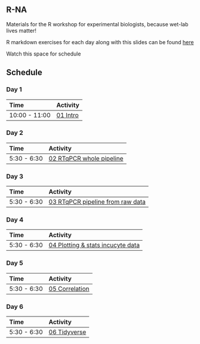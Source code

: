 
## R-NA

Materials for the R workshop for experimental biologists, because
wet-lab lives matter\!

R markdown exercises for each day along with this slides can be found
[here](https://github.com/demar01/R-NA/tree/master/slides)

Watch this space for schedule

## Schedule

### Day 1

| Time          | Activity                                                                      |
| :------------ | :---------------------------------------------------------------------------- |
| 10:00 - 11:00 | [01 Intro](https://demar01.github.io/R-NA/slides/01-intro/01-whole-game.html) |

### Day 2

| Time        | Activity                                                                                                             |
| :---------- | :------------------------------------------------------------------------------------------------------------------- |
| 5:30 - 6:30 | [02 RTqPCR whole pipeline](https://demar01.github.io/R-NA/slides/02-wrangle_visualise_rtqPCR/02-visualize-data.html) |

### Day 3

| Time        | Activity                                                                                                       |
| :---------- | :------------------------------------------------------------------------------------------------------------- |
| 5:30 - 6:30 | [03 RTqPCR pipeline from raw data](https://github.com/demar01/R-NA/tree/master/slides/03-raw_rtqPCR_functions) |

### Day 4

| Time        | Activity                                                                                                                              |
| :---------- | :------------------------------------------------------------------------------------------------------------------------------------ |
| 5:30 - 6:30 | [04 Plotting & stats incucyte data](https://github.com/demar01/R-NA/blob/master/slides/04-incucyte/04_function_plotting_incucyte.Rmd) |

### Day 5

| Time        | Activity                                                                                           |
| :---------- | :------------------------------------------------------------------------------------------------- |
| 5:30 - 6:30 | [05 Correlation](https://demar01.github.io/R-NA/slides/05-correlation/05-AnnaliseCorrelation.html) |

### Day 6

| Time        | Activity                                                                                 |
| :---------- | :--------------------------------------------------------------------------------------- |
| 5:30 - 6:30 | [06 Tidyverse](https://demar01.github.io/R-NA/slides/06-Tidyverse/06-TydiverseTrip.html) |
